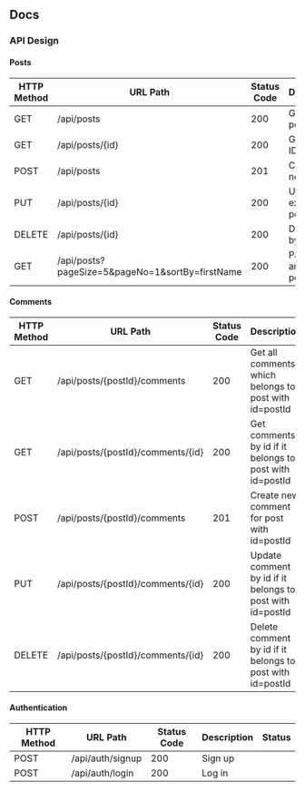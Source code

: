 ## Docs

### API Design

#### Posts

| HTTP Method | URL Path                                        | Status Code | Description                  | Status |
| ----------- | ----------------------------------------------- | ----------- | ---------------------------- | ------ |
| GET         | /api/posts                                      | 200         | Get all posts                | ✔      |
| GET         | /api/posts/{id}                                 | 200         | Get post by ID               | ✔      |
| POST        | /api/posts                                      | 201         | Create a new post            | ✔      |
| PUT         | /api/posts/{id}                                 | 200         | Update an exisitng post      | ✔      |
| DELETE      | /api/posts/{id}                                 | 200         | Delete post by ID            | ✔      |
| GET         | /api/posts?pageSize=5&pageNo=1&sortBy=firstName | 200         | Paginating and sorting posts | ✔      |

#### Comments

| HTTP Method | URL Path                          | Status Code | Description                                                | Status |
| ----------- | --------------------------------- | ----------- | ---------------------------------------------------------- | ------ |
| GET         | /api/posts/{postId}/comments      | 200         | Get all comments which belongs to post with id=postId      |        |
| GET         | /api/posts/{postId}/comments/{id} | 200         | Get comments by id if it belongs to post with id=postId    |        |
| POST        | /api/posts/{postId}/comments      | 201         | Create new comment for post with id=postId                 |        |
| PUT         | /api/posts/{postId}/comments/{id} | 200         | Update comment by id  if it belongs to post with id=postId |        |
| DELETE      | /api/posts/{postId}/comments/{id} | 200         | Delete comment by id if it belongs to post with id=postId  |        |

#### Authentication

| HTTP Method | URL Path         | Status Code | Description | Status |
| ----------- | ---------------- | ----------- | ----------- | ------ |
| POST        | /api/auth/signup | 200         | Sign up     |        |
| POST        | /api/auth/login  | 200         | Log in      |        |

